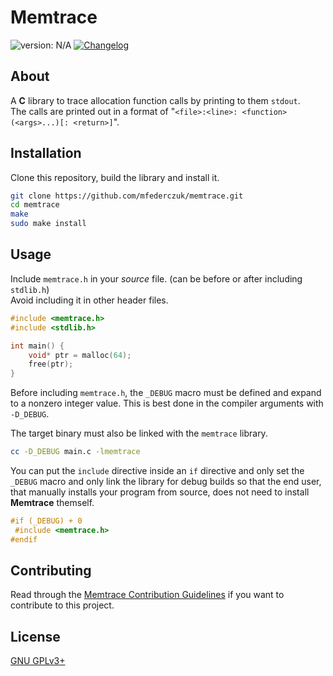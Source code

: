 # Memtrace #

<!-- [version_shield]: https://img.shields.io/badge/version-vX.Y.Z-blue.svg -->
[version_shield]: https://img.shields.io/badge/version-N%2FA-blue.svg
<!-- [version_page]: https://github.com/mfederczuk/memtrace/releases/vX.Y.Z "Release vX.Y.Z" -->
<!-- [![version: vX.Y.Z][version_shield]][version_page] -->
![version: N/A][version_shield]
[![Changelog](https://img.shields.io/badge/-Changelog-blue.svg)](./CHANGELOG.md "Changelog")

## About ##

A **C** library to trace allocation function calls by printing to them `stdout`.  
The calls are printed out in a format of
 "`<file>:<line>: <function>(<args>...)[: <return>]`".

## Installation ##

Clone this repository, build the library and install it.

```sh
git clone https://github.com/mfederczuk/memtrace.git
cd memtrace
make
sudo make install
```

## Usage ##

Include `memtrace.h` in your *source* file. (can be before or after including
 `stdlib.h`)  
Avoid including it in other header files.

```c
#include <memtrace.h>
#include <stdlib.h>

int main() {
	void* ptr = malloc(64);
	free(ptr);
}
```

Before including `memtrace.h`, the `_DEBUG` macro must be defined and expand to
 a nonzero integer value. This is best done in the compiler arguments with
 `-D_DEBUG`.

The target binary must also be linked with the `memtrace` library.

```sh
cc -D_DEBUG main.c -lmemtrace
```

You can put the `include` directive inside an `if` directive and only set the
 `_DEBUG` macro and only link the library for debug builds so that the end user,
 that manually installs your program from source, does not need to install
 **Memtrace** themself.

```c
#if (_DEBUG) + 0
 #include <memtrace.h>
#endif
```

## Contributing ##

Read through the [Memtrace Contribution Guidelines](./CONTRIBUTING.md)
 if you want to contribute to this project.

## License ##

[GNU GPLv3+](./LICENSE)
